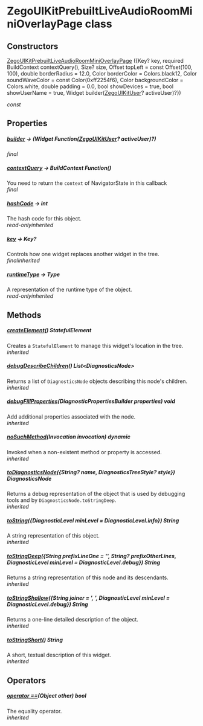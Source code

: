


# ZegoUIKitPrebuiltLiveAudioRoomMiniOverlayPage class













## Constructors

[ZegoUIKitPrebuiltLiveAudioRoomMiniOverlayPage](../zego_uikit_prebuilt_live_audio_room/ZegoUIKitPrebuiltLiveAudioRoomMiniOverlayPage/ZegoUIKitPrebuiltLiveAudioRoomMiniOverlayPage.md) ({Key? key, required BuildContext contextQuery(), Size? size, Offset topLeft = const Offset(100, 100), double borderRadius = 12.0, Color borderColor = Colors.black12, Color soundWaveColor = const Color(0xff2254f6), Color backgroundColor = Colors.white, double padding = 0.0, bool showDevices = true, bool showUserName = true, Widget builder([ZegoUIKitUser](../zego_uikit_prebuilt_live_audio_room/ZegoUIKitUser-class.md)? activeUser)?})

  _const_ 


## Properties

##### [builder](../zego_uikit_prebuilt_live_audio_room/ZegoUIKitPrebuiltLiveAudioRoomMiniOverlayPage/builder.md) &#8594; (Widget Function([ZegoUIKitUser](../zego_uikit_prebuilt_live_audio_room/ZegoUIKitUser-class.md)? activeUser)?)



  
_<span class="feature">final</span>_



##### [contextQuery](../zego_uikit_prebuilt_live_audio_room/ZegoUIKitPrebuiltLiveAudioRoomMiniOverlayPage/contextQuery.md) &#8594; BuildContext Function()



You need to return the <code>context</code> of NavigatorState in this callback  
_<span class="feature">final</span>_



##### [hashCode](../zego_uikit_prebuilt_live_audio_room/ZegoUIKitPrebuiltLiveAudioRoomMiniOverlayPage/hashCode.md) &#8594; int



The hash code for this object.  
_<span class="feature">read-only</span><span class="feature">inherited</span>_



##### [key](../zego_uikit_prebuilt_live_audio_room/ZegoUIKitPrebuiltLiveAudioRoomMiniOverlayPage/key.md) &#8594; Key?



Controls how one widget replaces another widget in the tree.  
_<span class="feature">final</span><span class="feature">inherited</span>_



##### [runtimeType](../zego_uikit_prebuilt_live_audio_room/ZegoUIKitPrebuiltLiveAudioRoomMiniOverlayPage/runtimeType.md) &#8594; Type



A representation of the runtime type of the object.  
_<span class="feature">read-only</span><span class="feature">inherited</span>_





## Methods

##### [createElement](../zego_uikit_prebuilt_live_audio_room/ZegoUIKitPrebuiltLiveAudioRoomMiniOverlayPage/createElement.md)() StatefulElement



Creates a <code>StatefulElement</code> to manage this widget's location in the tree.  
_<span class="feature">inherited</span>_



##### [debugDescribeChildren](../zego_uikit_prebuilt_live_audio_room/ZegoUIKitPrebuiltLiveAudioRoomMiniOverlayPage/debugDescribeChildren.md)() List&lt;DiagnosticsNode>



Returns a list of <code>DiagnosticsNode</code> objects describing this node's
children.  
_<span class="feature">inherited</span>_



##### [debugFillProperties](../zego_uikit_prebuilt_live_audio_room/ZegoUIKitPrebuiltLiveAudioRoomMiniOverlayPage/debugFillProperties.md)(DiagnosticPropertiesBuilder properties) void



Add additional properties associated with the node.  
_<span class="feature">inherited</span>_



##### [noSuchMethod](../zego_uikit_prebuilt_live_audio_room/ZegoUIKitPrebuiltLiveAudioRoomMiniOverlayPage/noSuchMethod.md)(Invocation invocation) dynamic



Invoked when a non-existent method or property is accessed.  
_<span class="feature">inherited</span>_



##### [toDiagnosticsNode](../zego_uikit_prebuilt_live_audio_room/ZegoUIKitPrebuiltLiveAudioRoomMiniOverlayPage/toDiagnosticsNode.md)({String? name, DiagnosticsTreeStyle? style}) DiagnosticsNode



Returns a debug representation of the object that is used by debugging
tools and by <code>DiagnosticsNode.toStringDeep</code>.  
_<span class="feature">inherited</span>_



##### [toString](../zego_uikit_prebuilt_live_audio_room/ZegoUIKitPrebuiltLiveAudioRoomMiniOverlayPage/toString.md)({DiagnosticLevel minLevel = DiagnosticLevel.info}) String



A string representation of this object.  
_<span class="feature">inherited</span>_



##### [toStringDeep](../zego_uikit_prebuilt_live_audio_room/ZegoUIKitPrebuiltLiveAudioRoomMiniOverlayPage/toStringDeep.md)({String prefixLineOne = '', String? prefixOtherLines, DiagnosticLevel minLevel = DiagnosticLevel.debug}) String



Returns a string representation of this node and its descendants.  
_<span class="feature">inherited</span>_



##### [toStringShallow](../zego_uikit_prebuilt_live_audio_room/ZegoUIKitPrebuiltLiveAudioRoomMiniOverlayPage/toStringShallow.md)({String joiner = ', ', DiagnosticLevel minLevel = DiagnosticLevel.debug}) String



Returns a one-line detailed description of the object.  
_<span class="feature">inherited</span>_



##### [toStringShort](../zego_uikit_prebuilt_live_audio_room/ZegoUIKitPrebuiltLiveAudioRoomMiniOverlayPage/toStringShort.md)() String



A short, textual description of this widget.  
_<span class="feature">inherited</span>_





## Operators

##### [operator ==](../zego_uikit_prebuilt_live_audio_room/ZegoUIKitPrebuiltLiveAudioRoomMiniOverlayPage/operator_equals.md)(Object other) bool



The equality operator.  
_<span class="feature">inherited</span>_















